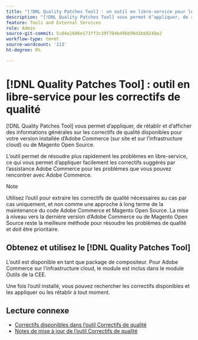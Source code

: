```yaml
---
title: "[!DNL Quality Patches Tool] : un outil en libre-service pour les correctifs de qualité"
description: "[!DNL Quality Patches Tool] vous permet d’appliquer, de rétablir et d’afficher des informations générales sur les correctifs de qualité disponibles pour votre version installée d’Adobe Commerce (sur site et sur l’infrastructure cloud) ou de Magento Open Source."
feature: Tools and External Services
role: Admin
source-git-commit: 5c84a1606e171ff3c39f784b49bb96d1b68248e2
workflow-type: tm+mt
source-wordcount: '213'
ht-degree: 0%

---
```


# [!DNL Quality Patches Tool] : outil en libre-service pour les correctifs de qualité

[!DNL Quality Patches Tool] vous permet d’appliquer, de rétablir et d’afficher des informations générales sur les correctifs de qualité disponibles pour votre version installée d’Adobe Commerce (sur site et sur l’infrastructure cloud) ou de Magento Open Source.

L’outil permet de résoudre plus rapidement les problèmes en libre-service, ce qui vous permet d’appliquer facilement les correctifs suggérés par l’assistance Adobe Commerce pour les problèmes que vous pouvez rencontrer avec Adobe Commerce.

>[!NOTE]
>
>Utilisez l’outil pour extraire les correctifs de qualité nécessaires au cas par cas uniquement, et non comme une approche à long terme de la maintenance du code Adobe Commerce et Magento Open Source. La mise à niveau vers la dernière version d’Adobe Commerce ou de Magento Open Source reste la meilleure méthode pour résoudre les problèmes de qualité et doit être prioritaire.

## Obtenez et utilisez le [!DNL Quality Patches Tool]

L’outil est disponible en tant que package de compositeur. Pour Adobe Commerce sur l’infrastructure cloud, le module est inclus dans le module Outils de la CEE.

Une fois l’outil installé, vous pouvez rechercher les correctifs disponibles et les appliquer ou les rétablir à tout moment.

## Lecture connexe

* [Correctifs disponibles dans l’outil Correctifs de qualité](/help/tools/quality-patches-tool/usage.md)
* [Notes de mise à jour de l’outil Correctifs de qualité](/help/tools/quality-patches-tool/release-notes.md)
